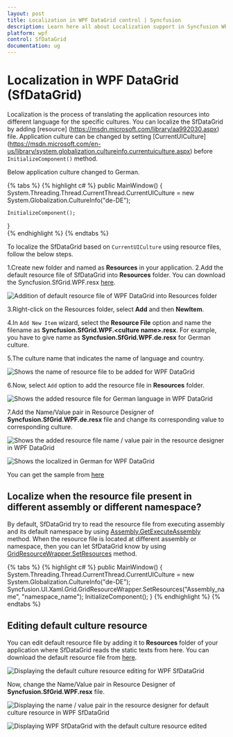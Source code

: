 ```yaml
---
layout: post
title: Localization in WPF DataGrid control | Syncfusion
description: Learn here all about Localization support in Syncfusion WPF DataGrid (SfDataGrid) control, its elements and more details.
platform: wpf
control: SfDataGrid
documentation: ug
---
```



# Localization in WPF DataGrid (SfDataGrid)

Localization is the process of translating the application resources into different language for the specific cultures. You can localize the SfDataGrid by adding [resource] (https://msdn.microsoft.com/library/aa992030.aspx) file. Application culture can be changed by setting [CurrentUICulture] (https://msdn.microsoft.com/en-us/library/system.globalization.cultureinfo.currentuiculture.aspx) before `InitializeComponent()` method. 

Below application culture changed to German.

{% tabs %}
{% highlight c# %}
public MainWindow()
{
    System.Threading.Thread.CurrentThread.CurrentUICulture = new System.Globalization.CultureInfo("de-DE");

    InitializeComponent();
}    
{% endhighlight %}
{% endtabs %}


To localize the SfDataGrid based on `CurrentUICulture` using resource files, follow the below steps. 

1.Create new folder and named as **Resources** in your application. 
2.Add the default resource file of SfDataGrid into **Resources** folder. You can download the Syncfusion.SfGrid.WPF.resx [here](https://www.syncfusion.com/downloads/support/directtrac/general/ze/Syncfusion.SfGrid.WPF71700028.zip).

![Addition of default resource file of WPF DataGrid into Resources folder](Localization_images/Localization_img1.png)

3.Right-click on the Resources folder, select **Add** and then **NewItem**.

4.In `Add New Item` wizard, select the **Resource File** option and name the filename as **Syncfusion.SfGrid.WPF.&lt;culture name&gt;.resx**. For example, you have to give name as **Syncfusion.SfGrid.WPF.de.resx** for German culture.
 
5.The culture name that indicates the name of language and country. 

![Shows the name of resource file to be added for WPF DataGrid](Localization_images/Localization_img2.png)

6.Now, select `Add` option to add the resource file in **Resources** folder.

![Shows the added resource file for German language in WPF DataGrid](Localization_images/Localization_img3.png)

7.Add the Name/Value pair in Resource Designer of **Syncfusion.SfGrid.WPF.de.resx** file and change its corresponding value to corresponding culture. 

![Shows the added resource file name / value pair in the resource designer in WPF DataGrid](Localization_images/Localization_img4.png)

![Shows the localized in German for WPF DataGrid](Localization_images/Localization_img5.png)

You can get the sample from [here](https://www.syncfusion.com/downloads/support/directtrac/general/ze/Localization1013710435.zip)

## Localize when the resource file present in different assembly or different namespace?

By default, SfDataGrid try to read the resource file from executing assembly and its default namespace by using [Assembly.GetExecuteAssembly](https://msdn.microsoft.com/en-us/library/system.reflection.assembly.getexecutingassembly.aspx) method. When the resource file is located at different assembly or namespace, then you can let SfDataGrid know by using [GridResourceWrapper.SetResources](https://help.syncfusion.com/cr/wpf/Syncfusion.UI.Xaml.Grid.GridResourceWrapper.html#Syncfusion_UI_Xaml_Grid_GridResourceWrapper_SetResources_System_Reflection_Assembly_) method.

{% tabs %}
{% highlight c# %}
public MainWindow()
{
    System.Threading.Thread.CurrentThread.CurrentUICulture = new System.Globalization.CultureInfo("de-DE");            
    Syncfusion.UI.Xaml.Grid.GridResourceWrapper.SetResources("Assembly_name", "namespace_name");
    InitializeComponent();
}
{% endhighlight %}
{% endtabs %}


## Editing default culture resource

You can edit default resource file by adding it to **Resources** folder of your application where SfDataGrid reads the static texts from here. You can download the default resource file from [here](https://www.syncfusion.com/downloads/support/directtrac/general/ze/Syncfusion.SfGrid.WPF71700028.zip).

![Displaying the default culture resource editing for WPF SfDataGrid](Localization_images/Localization_img6.png)

Now, change the Name/Value pair in Resource Designer of **Syncfusion.SfGrid.WPF.resx** file.

![Displaying the name / value pair in the resource designer for default culture resource in WPF SfDataGrid](Localization_images/Localization_img4.png)


![Displaying WPF SfDataGrid with the default culture resource edited](Localization_images/Localization_img8.png)

